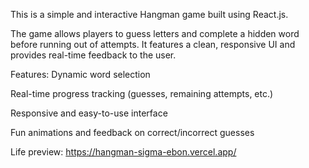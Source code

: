 This is a simple and interactive Hangman game built using React.js. 

The game allows players to guess letters and complete a hidden word before running out of attempts. It features a clean, responsive UI and provides real-time feedback to the user.


Features:
Dynamic word selection

Real-time progress tracking (guesses, remaining attempts, etc.)

Responsive and easy-to-use interface

Fun animations and feedback on correct/incorrect guesses

Life preview: https://hangman-sigma-ebon.vercel.app/
